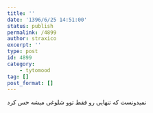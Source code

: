 ```yaml
---
title: ''
date: '1396/6/25 14:51:00'
status: publish
permalink: /4899
author: straxico
excerpt: ''
type: post
id: 4899
category:
    - tytomood
tag: []
post_format: []
---
```

نمیدونست که تنهایی رو فقط توو شلوغی میشه حس کرد